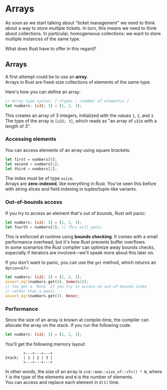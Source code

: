 # Arrays

As soon as we start talking about "ticket management" we need to think about a way to store _multiple_ tickets.
In turn, this means we need to think about collections. In particular, homogeneous collections: 
we want to store multiple instances of the same type.

What does Rust have to offer in this regard?

## Arrays

A first attempt could be to use an **array**.  
Arrays in Rust are fixed-size collections of elements of the same type.

Here's how you can define an array:

```rust
// Array type syntax: [ <type> ; <number of elements> ]
let numbers: [u32; 3] = [1, 2, 3];
```

This creates an array of 3 integers, initialized with the values `1`, `2`, and `3`.  
The type of the array is `[u32; 3]`, which reads as "an array of `u32`s with a length of 3".

### Accessing elements

You can access elements of an array using square brackets:

```rust
let first = numbers[0];
let second = numbers[1];
let third = numbers[2];
```

The index must be of type `usize`.  
Arrays are **zero-indexed**, like everything in Rust. You've seen this before with string slices and field indexing in 
tuples/tuple-like variants.

### Out-of-bounds access

If you try to access an element that's out of bounds, Rust will panic:

```rust
let numbers: [u32; 3] = [1, 2, 3];
let fourth = numbers[3]; // This will panic
```

This is enforced at runtime using **bounds checking**. It comes with a small performance overhead, but it's how 
Rust prevents buffer overflows.  
In some scenarios the Rust compiler can optimize away bounds checks, especially if iterators are involved—we'll speak
more about this later on.

If you don't want to panic, you can use the `get` method, which returns an `Option<&T>`:

```rust
let numbers: [u32; 3] = [1, 2, 3];
assert_eq!(numbers.get(0), Some(&1));
// You get a `None` if you try to access an out-of-bounds index
// rather than a panic.
assert_eq!(numbers.get(3), None);
```

### Performance

Since the size of an array is known at compile-time, the compiler can allocate the array on the stack.
If you run the following code:

```rust
let numbers: [u32; 3] = [1, 2, 3];
```

You'll get the following memory layout:

```text
        +---+---+---+
Stack:  | 1 | 2 | 3 |
        +---+---+---+
```

In other words, the size of an array is `std::mem::size_of::<T>() * N`, where `T` is the type of the elements and `N` is
the number of elements.  
You can access and replace each element in `O(1)` time.